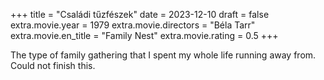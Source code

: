 +++
title = "Családi tűzfészek"
date = 2023-12-10
draft = false
extra.movie.year = 1979
extra.movie.directors = "Béla Tarr"
extra.movie.en_title = "Family Nest"
extra.movie.rating = 0.5
+++

The type of family gathering that I spent my whole life running away from. Could not finish this.<!-- more -->